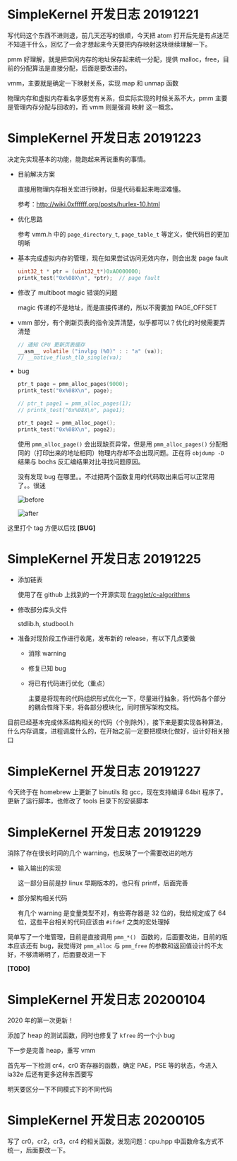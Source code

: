 # SimpleKernel 开发日志 20191221

写代码这个东西不进则退，前几天还写的很顺，今天把 atom 打开后先是有点迷茫不知道干什么，回忆了一会才想起来今天要把内存映射这块继续理解一下。

pmm 好理解，就是把空闲内存的地址保存起来统一分配，提供 malloc，free，目前的分配算法是直接分配，后面是要改进的。

vmm，主要就是确定一下映射关系，实现 map 和 unmap 函数

物理内存和虚拟内存看名字感觉有关系，但实际实现的时候关系不大，pmm 主要是管理内存分配与回收的，而 vmm 则是强调 映射 这一概念。



# SimpleKernel 开发日志 20191223

决定先实现基本的功能，能跑起来再说重构的事情。

- 目前解决方案

    直接用物理内存相关宏进行映射，但是代码看起来晦涩难懂。

    参考：http://wiki.0xffffff.org/posts/hurlex-10.html

- 优化思路

    参考 vmm.h 中的 `page_directory_t`, `page_table_t` 等定义，使代码目的更加明晰

- 基本完成虚拟内存的管理，现在如果尝试访问无效内存，则会出发 page fault

    ```c
    uint32_t * ptr = (uint32_t*)0xA0000000;
    printk_test("0x%08X\n", *ptr);  // page fault
    ```

    

- 修改了 multiboot magic 错误的问题

    magic 传递的不是地址，而是直接传递的，所以不需要加 PAGE_OFFSET


- vmm 部分，有个刷新页表的指令没弄清楚，似乎都可以？优化的时候需要弄清楚

    ```c
    // 通知 CPU 更新页表缓存
    __asm__ volatile ("invlpg (%0)" : : "a" (va));
    // __native_flush_tlb_single(va);
    ```

    



- bug

    ```C
    ptr_t page = pmm_alloc_pages(9000);
    printk_test("0x%08X\n", page);
    
    // ptr_t page1 = pmm_alloc_pages(1);
    // printk_test("0x%08X\n", page1);
    
    ptr_t page2 = pmm_alloc_page();
    printk_test("0x%08X\n", page2);
    ```
    使用 `pmm_alloc_page()` 会出现缺页异常，但是用 `pmm_alloc_pages()` 分配相同的（打印出来的地址相同）物理内存却不会出现问题。正在将 `objdump -D`结果与 bochs 反汇编结果对比寻找问题原因。

    没有发现 bug 在哪里。。不过把两个函数复用的代码取出来后可以正常用了。。很迷

    ![before](/Users/nzh/Desktop/%E6%88%AA%E5%B1%8F2019-12-23%E4%B8%8B%E5%8D%8811.26.58.png)
    
    ![after](https://tva1.sinaimg.cn/large/006tNbRwly1ga735kbujij30mf0k2tbj.jpg)



这里打个 tag 方便以后找 **[BUG]**



# SimpleKernel 开发日志 20191225

- 添加链表

    使用了在 github 上找到的一个开源实现 [fragglet/c-algorithms](https://github.com/fragglet/c-algorithms)

- 修改部分库头文件

    stdlib.h, studbool.h

- 准备对现阶段工作进行收尾，发布新的 release，有以下几点要做

    - 消除 warning

    - 修复已知 bug

    - 将已有代码进行优化（重点）

        主要是将现有的代码组织形式优化一下，尽量进行抽象，将代码各个部分的耦合性降下来，将各部分模块化，同时撰写架构文档。



目前已经基本完成体系结构相关的代码（个别除外），接下来是要实现各种算法，什么内存调度，进程调度什么的，在开始之前一定要把模块化做好，设计好相关接口


# SimpleKernel 开发日志 20191227

今天终于在 homebrew 上更新了 binutils 和 gcc，现在支持编译 64bit 程序了。
更新了运行脚本，也修改了 tools 目录下的安装脚本



# SimpleKernel 开发日志 20191229

消除了存在很长时间的几个 warning，也反映了一个需要改进的地方

- 输入输出的实现

    这一部分目前是抄 linux 早期版本的，也只有 printf，后面完善

- 部分架构相关代码

    有几个 warning 是变量类型不对，有些寄存器是 32 位的，我给规定成了 64位，这些平台相关的代码应该由 `#ifdef` 之类的宏处理掉



简单写了一个堆管理，目前是直接调用 `pmm_*() ` 函数的，后面要改进，目前的版本应该还有 bug，我觉得对 `pmm_alloc` 与 `pmm_free` 的参数和返回值设计的不太好，不够清晰明了，后面要改进一下

**[TODO]**





# SimpleKernel 开发日志 20200104



2020 年的第一次更新！

添加了 heap 的测试函数，同时也修复了 `kfree` 的一个小 bug

下一步是完善 heap，重写 vmm



首先写一下检测 cr4，cr0 寄存器的函数，确定 PAE，PSE 等的状态，今进入 ia32e 后还有更多这种东西要写

明天要区分一下不同模式下的不同代码



# SimpleKernel 开发日志 20200105



写了 cr0，cr2，cr3，cr4 的相关函数，发现问题：cpu.hpp 中函数命名方式不统一，后面要改一下。